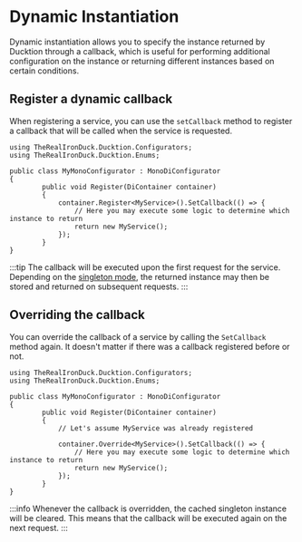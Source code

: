 # Dynamic Instantiation

Dynamic instantiation allows you to specify the instance returned by Ducktion through a callback, which is useful for
performing additional configuration on the instance or returning different instances based on certain conditions.

## Register a dynamic callback

When registering a service, you can use the `setCallback` method to register a callback that will be called when the
service is requested.

```csharp{8-11}
using TheRealIronDuck.Ducktion.Configurators;
using TheRealIronDuck.Ducktion.Enums;

public class MyMonoConfigurator : MonoDiConfigurator
{
        public void Register(DiContainer container)
        {
            container.Register<MyService>().SetCallback(() => {
                // Here you may execute some logic to determine which instance to return
                return new MyService();
            });
        }
}
```

:::tip
The callback will be executed upon the first request for the service. Depending on the
[singleton mode](/services/singleton-services), the returned instance may then be stored and  returned on subsequent 
requests.
:::

## Overriding the callback

You can override the callback of a service by calling the `SetCallback` method again. It doesn't matter if there was a
callback registered before or not.

```csharp{10-13}
using TheRealIronDuck.Ducktion.Configurators;
using TheRealIronDuck.Ducktion.Enums;

public class MyMonoConfigurator : MonoDiConfigurator
{
        public void Register(DiContainer container)
        {
            // Let's assume MyService was already registered
        
            container.Override<MyService>().SetCallback(() => {
                // Here you may execute some logic to determine which instance to return
                return new MyService();
            });
        }
}
```

:::info
Whenever the callback is overridden, the cached singleton instance will be cleared. This means that the callback will
be executed again on the next request.
:::
